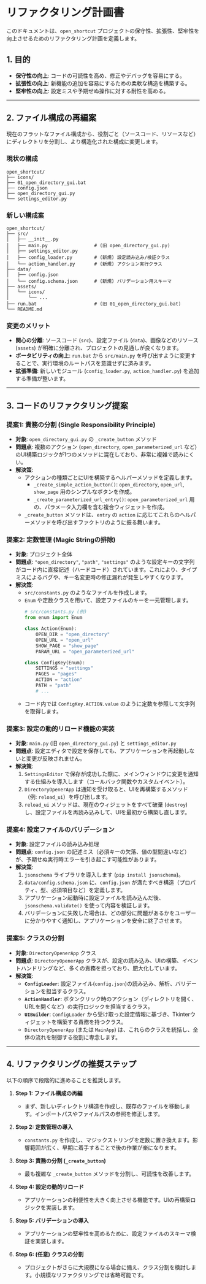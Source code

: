 # リファクタリング計画書

このドキュメントは、`open_shortcut` プロジェクトの保守性、拡張性、堅牢性を向上させるためのリファクタリング計画を定義します。

## 1. 目的

- **保守性の向上**: コードの可読性を高め、修正やデバッグを容易にする。
- **拡張性の向上**: 新機能の追加を容易にするための柔軟な構造を構築する。
- **堅牢性の向上**: 設定ミスや予期せぬ操作に対する耐性を高める。

---

## 2. ファイル構成の再編案

現在のフラットなファイル構成から、役割ごと（ソースコード、リソースなど）にディレクトリを分割し、より構造化された構成に変更します。

### 現状の構成

```
open_shortcut/
├── icons/
├── 01_open_directory_gui.bat
├── config.json
├── open_directory_gui.py
└── settings_editor.py
```

### 新しい構成案

```
open_shortcut/
├── src/
│   ├── __init__.py
│   ├── main.py                 # (旧 open_directory_gui.py)
│   ├── settings_editor.py
│   ├── config_loader.py        # (新規) 設定読み込み/検証クラス
│   └── action_handler.py       # (新規) アクション実行クラス
├── data/
│   ├── config.json
│   └── config.schema.json      # (新規) バリデーション用スキーマ
├── assets/
│   └── icons/
│       └── ...
├── run.bat                     # (旧 01_open_directory_gui.bat)
└── README.md
```

### 変更のメリット

- **関心の分離**: ソースコード (`src`)、設定ファイル (`data`)、画像などのリソース (`assets`) が明確に分離され、プロジェクトの見通しが良くなります。
- **ポータビリティの向上**: `run.bat` から `src/main.py` を呼び出すように変更することで、実行環境のルートパスを意識せずに済みます。
- **拡張準備**: 新しいモジュール (`config_loader.py`, `action_handler.py`) を追加する準備が整います。

---

## 3. コードのリファクタリング提案

### 提案1: 責務の分割 (Single Responsibility Principle)

- **対象**: `open_directory_gui.py` の `_create_button` メソッド
- **問題点**: 複数のアクション (`open_directory`, `open_parameterized_url` など) のUI構築ロジックが1つのメソッドに混在しており、非常に複雑で読みにくい。
- **解決策**:
  - アクションの種類ごとにUIを構築するヘルパーメソッドを定義します。
    - `_create_simple_action_button()`: `open_directory`, `open_url`, `show_page` 用のシンプルなボタンを作成。
    - `_create_parameterized_url_entry()`: `open_parameterized_url` 用の、パラメータ入力欄を含む複合ウィジェットを作成。
  - `_create_button` メソッドは、`entry` の `action` に応じてこれらのヘルパーメソッドを呼び出すファクトリのように振る舞います。

### 提案2: 定数管理 (Magic Stringの排除)

- **対象**: プロジェクト全体
- **問題点**: `"open_directory"`, `"path"`, `"settings"` のような設定キーの文字列がコード内に直接記述（ハードコード）されています。これにより、タイプミスによるバグや、キー名変更時の修正漏れが発生しやすくなります。
- **解決策**:
  - `src/constants.py` のようなファイルを作成します。
  - `Enum` や定数クラスを用いて、設定ファイルのキーを一元管理します。
    ```python
    # src/constants.py (例)
    from enum import Enum

    class Action(Enum):
        OPEN_DIR = "open_directory"
        OPEN_URL = "open_url"
        SHOW_PAGE = "show_page"
        PARAM_URL = "open_parameterized_url"

    class ConfigKey(Enum):
        SETTINGS = "settings"
        PAGES = "pages"
        ACTION = "action"
        PATH = "path"
        # ...
    ```
  - コード内では `ConfigKey.ACTION.value` のように定数を参照して文字列を取得します。

### 提案3: 設定の動的リロード機能の実装

- **対象**: `main.py` (旧 `open_directory_gui.py`) と `settings_editor.py`
- **問題点**: 設定エディタで設定を保存しても、アプリケーションを再起動しないと変更が反映されません。
- **解決策**:
  1. `SettingsEditor` で保存が成功した際に、メインウィンドウに変更を通知する仕組みを導入します（コールバック関数やカスタムイベント）。
  2. `DirectoryOpenerApp` は通知を受け取ると、UIを再構築するメソッド（例: `reload_ui`）を呼び出します。
  3. `reload_ui` メソッドは、現在のウィジェットをすべて破棄 (`destroy`) し、設定ファイルを再読み込みして、UIを最初から構築し直します。

### 提案4: 設定ファイルのバリデーション

- **対象**: 設定ファイルの読み込み処理
- **問題点**: `config.json` の記述ミス（必須キーの欠落、値の型間違いなど）が、予期せぬ実行時エラーを引き起こす可能性があります。
- **解決策**:
  1. `jsonschema` ライブラリを導入します (`pip install jsonschema`)。
  2. `data/config.schema.json` に、`config.json` が満たすべき構造（プロパティ、型、必須項目など）を定義します。
  3. アプリケーション起動時に設定ファイルを読み込んだ後、`jsonschema.validate()` を使って内容を検証します。
  4. バリデーションに失敗した場合は、どの部分に問題があるかをユーザーに分かりやすく通知し、アプリケーションを安全に終了させます。

### 提案5: クラスの分割

- **対象**: `DirectoryOpenerApp` クラス
- **問題点**: `DirectoryOpenerApp` クラスが、設定の読み込み、UIの構築、イベントハンドリングなど、多くの責務を担っており、肥大化しています。
- **解決策**:
  - **`ConfigLoader`**: 設定ファイル(`config.json`)の読み込み、解析、バリデーションを担当するクラス。
  - **`ActionHandler`**: ボタンクリック時のアクション（ディレクトリを開く、URLを開くなど）の実行ロジックを担当するクラス。
  - **`UIBuilder`**: `ConfigLoader` から受け取った設定情報に基づき、Tkinterウィジェットを構築する責務を持つクラス。
  - `DirectoryOpenerApp` (または `MainApp`) は、これらのクラスを統括し、全体の流れを制御する役割に専念します。

---

## 4. リファクタリングの推奨ステップ

以下の順序で段階的に進めることを推奨します。

1.  **Step 1: ファイル構成の再編**
    - まず、新しいディレクトリ構造を作成し、既存のファイルを移動します。インポートパスやファイルパスの参照を修正します。

2.  **Step 2: 定数管理の導入**
    - `constants.py` を作成し、マジックストリングを定数に置き換えます。影響範囲が広く、早期に着手することで後の作業が楽になります。

3.  **Step 3: 責務の分割 (`_create_button`)**
    - 最も複雑な `_create_button` メソッドを分割し、可読性を改善します。

4.  **Step 4: 設定の動的リロード**
    - アプリケーションの利便性を大きく向上させる機能です。UIの再構築ロジックを実装します。

5.  **Step 5: バリデーションの導入**
    - アプリケーションの堅牢性を高めるために、設定ファイルのスキーマ検証を実装します。

6.  **Step 6: (任意) クラスの分割**
    - プロジェクトがさらに大規模になる場合に備え、クラス分割を検討します。小規模なリファクタリングでは省略可能です。